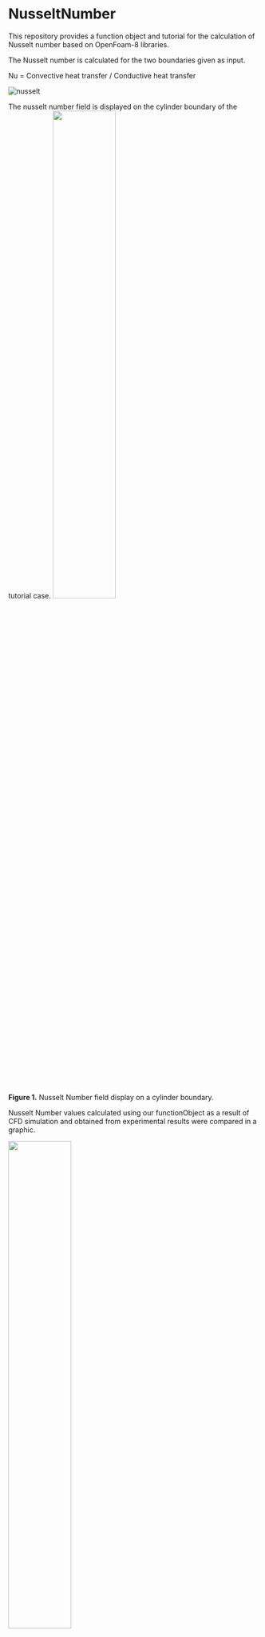 # NusseltNumber
This repository provides a function object and tutorial for the calculation of Nusselt number based on OpenFoam-8 libraries.


The Nusselt number is calculated for the two boundaries given as input.

Nu = Convective heat transfer / Conductive heat transfer

![nusselt](https://user-images.githubusercontent.com/90314532/202379512-8de10e3f-e609-4209-8341-456facd79b8f.PNG)

The nusselt number field is displayed on the cylinder boundary of the tutorial case.
<img src="https://user-images.githubusercontent.com/92421699/202396386-d207e233-9ce8-485c-b628-138cba68cc2b.png" width=50% height=50%>

**Figure 1.** Nusselt Number field display on a cylinder boundary.

Nusselt Number values calculated using our functionObject as a result of CFD simulation and obtained from experimental results were compared in a graphic.

<img src="https://user-images.githubusercontent.com/92421699/202397085-a7e10df9-4d61-459a-a4af-c7d4390052cf.png" width=50% height=50%>

**Figure 2.** Comparison of Nusselt Number.


[![Forced Convection](https://yt-embed.herokuapp.com/embed?v=-jCMPmvqgcw)](https://youtu.be/-jCMPmvqgcw "Forced Convection") 

**Note:** The reference list includes the publication from which the experimental values were drawn.


# Usage

**Step 1.** Compile the functionObject in OpenFOAM-8.

$wmake

**Step 2.** To run the tutorial:

$ cd /NusseltNumber/tutorial

$ ./Allrun

**Addition.** To delete functionObject:

$ cd /NusseltNumber

$ wclean

# References

P. Renze, K. Akermann, Simulation of Conjugate Heat Transfer in Thermal Processes with Open Source CFD, ChemEngineering 2019, 3, 59; doi:10.3390/chemengineering3020059

# Paper
Dogan A, Yilmaz S, Kuzay M, Yilmaz C, Demirel E: **CFD modeling of pressure drop through an OCP server for data center applications.** *Energies* 2022.

# Underlying Data
Zenodo: OpenFOAM cases of the paper **" CFD modeling of pressure drop through an OCP server for data center applications " [Data Set]**, https://www.zenodo.org/record/7635861 

# Developers 

Mustafa Kuzay

Prof. Dr. Ender Demirel

# Acknowledgements

This study is part of a project that has received funding from the European Union’s Horizon 2020 research and innovation programme under grant agreement No 956059

# Licence

Copyright 2022 Design and Simulation Technologies Inc.

Distributed using the GNU General Public License (GPL), version 3; see the LICENSE file for details.
